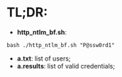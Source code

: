 # TL;DR:

* **http_ntlm_bf.sh**:
```
bash ./http_ntlm_bf.sh "P@ssw0rd1"
```

 * **a.txt**: list of users;
 * **a.results**: list of valid credentials;
